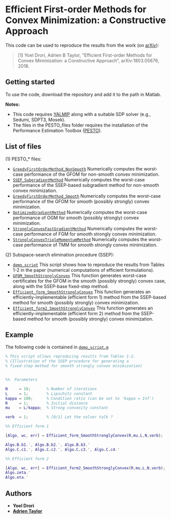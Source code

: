 # Efficient First-order Methods for Convex Minimization: a Constructive Approach

This code can be used to reproduce the results from the work (on [arXiv](https://arxiv.org/abs/1803.05676)):

> [1] Yoel Drori, Adrien B Taylor, "Efficient First-order Methods for Convex Minimization: a Constructive Approach",  	arXiv:1803.05676, 2018.

## Getting started

To use the code, download the repository and add it to the path in Matlab.

**Notes:** 
- This code requires [YALMIP](https://yalmip.github.io/) along with a suitable SDP solver (e.g., Sedumi, SDPT3, Mosek).
- The files in the PESTO_files folder requires the installation of the Performance Estimation Toolbox ([PESTO](https://github.com/AdrienTaylor/Performance-Estimation-Toolbox)).

## List of files

(1) PESTO_* files:
- [`GreedyFirstOrderMethod_NonSmooth`](PESTO_files/pesto_GreedyFirstOrderMethod_NonSmooth.m) Numerically computes the worst-case performance of the GFOM for non-smooth convex minimization.
- [`SSEP_SubgradientMethod`](PESTO_files/pesto_SSEP_SubgradientMethod.m) Numerically computes the worst-case performance of the SSEP-based subgradient method for non-smooth convex minimization.
- [`GreedyFirstOrderMethod_Smooth`](PESTO_files/pesto_GreedyFirstOrderMethod_Smooth.m) Numerically computes the worst-case performance of the GFOM for smooth (possibly strongly) convex minimization.
- [`OptimizedGradientMethod`](PESTO_files/pesto_OptimizedGradientMethod.m) Numerically computes the worst-case performance of OGM for smooth (possibly strongly) convex minimization.
- [`StronglyConvexFastGradientMethod`](PESTO_files/pesto_StronglyConvexFastGradientMethod.m) Numerically computes the worst-case performance of FGM for smooth strongly convex minimization.
- [`StronglyConvexTripleMomentumMethod`](PESTO_files/pesto_StronglyConvexTripleMomentumMethod.m) Numerically computes the worst-case performance of TMM for smooth strongly convex minimization.

(2) Subspace-search elimination procedure (SSEP):

- [`demo_script`](SSEP_files/demo_script.m) This script shows how to reproduce the results from Tables 1-2 in the paper (numerical computations of efficient formulations).
- [`GFOM_SmoothStronglyConvex`](SSEP_files/GFOM_SmoothStronglyConvex.m) This function generates worst-case certificates for the GFOM in the smooth (possibly strongly) convex case, along with the SSEP-base fixed-step method.
- [`Efficient_form_SmoothStronglyConvex`](SSEP_files/Efficient_form_SmoothStronglyConvex.m) This function generates an efficiently-implementable (efficient form 1) method from the SSEP-based method for smooth (possibly strongly) convex minimization.
- [`Efficient_form2_SmoothStronglyConvex`](SSEP_files/Efficient_form2_SmoothStronglyConvex.m) This function generates an efficiently-implementable (efficient form 2) method from the SSEP-based method for smooth (possibly strongly) convex minimization.

## Example

The following code is contained in [`demo_script.m`](SSEP_files/demo_script.m)

```Matlab
% This script allows reproducing results from Tables 1-2.
% (Illustration of the SSEP procedure for generating a
% fixed-step method for smooth strongly convex minimization)


%%  Parameters

N     = 10;       % Number of iterations
L     = 1;        % Lipschitz constant
kappa = 100;      % Condition ratio (can be set to 'kappa = Inf')
R     = 1;        % Initial distance
mu    = L/kappa;  % Strong convexity constant

verb  = 1;        % [0/1] Let the solver talk ?

%% Efficient form 1

[Algo, wc, err] = Efficient_form_SmoothStronglyConvex(R,mu,L,N,verb);

Algo.B.b1.', Algo.B.b2.', Algo.B.b3.'
Algo.C.c1.', Algo.C.c2.', Algo.C.c3.', Algo.C.c4.'

%% Efficient form 2

[Algo, wc, err] = Efficient_form2_SmoothStronglyConvex(R,mu,L,N,verb);
Algo.zeta.'
Algo.eta.'
```

## Authors
- **Yoel Drori**
- [**Adrien Taylor**](http://www.di.ens.fr/~ataylor/)

